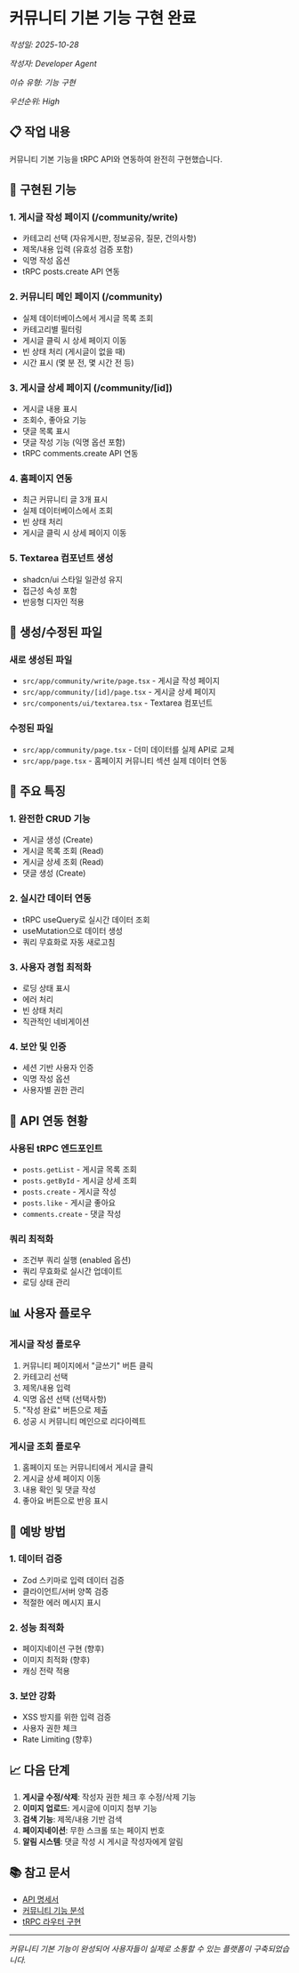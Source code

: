 # 커뮤니티 기본 기능 구현 완료

*작성일: 2025-10-28*

*작성자: Developer Agent*

*이슈 유형: 기능 구현*

*우선순위: High*

## 📋 작업 내용

커뮤니티 기본 기능을 tRPC API와 연동하여 완전히 구현했습니다.

## 🔧 구현된 기능

### 1. 게시글 작성 페이지 (/community/write)
- 카테고리 선택 (자유게시판, 정보공유, 질문, 건의사항)
- 제목/내용 입력 (유효성 검증 포함)
- 익명 작성 옵션
- tRPC posts.create API 연동

### 2. 커뮤니티 메인 페이지 (/community)
- 실제 데이터베이스에서 게시글 목록 조회
- 카테고리별 필터링
- 게시글 클릭 시 상세 페이지 이동
- 빈 상태 처리 (게시글이 없을 때)
- 시간 표시 (몇 분 전, 몇 시간 전 등)

### 3. 게시글 상세 페이지 (/community/[id])
- 게시글 내용 표시
- 조회수, 좋아요 기능
- 댓글 목록 표시
- 댓글 작성 기능 (익명 옵션 포함)
- tRPC comments.create API 연동

### 4. 홈페이지 연동
- 최근 커뮤니티 글 3개 표시
- 실제 데이터베이스에서 조회
- 빈 상태 처리
- 게시글 클릭 시 상세 페이지 이동

### 5. Textarea 컴포넌트 생성
- shadcn/ui 스타일 일관성 유지
- 접근성 속성 포함
- 반응형 디자인 적용

## 📁 생성/수정된 파일

### 새로 생성된 파일
- `src/app/community/write/page.tsx` - 게시글 작성 페이지
- `src/app/community/[id]/page.tsx` - 게시글 상세 페이지
- `src/components/ui/textarea.tsx` - Textarea 컴포넌트

### 수정된 파일
- `src/app/community/page.tsx` - 더미 데이터를 실제 API로 교체
- `src/app/page.tsx` - 홈페이지 커뮤니티 섹션 실제 데이터 연동

## 🎯 주요 특징

### 1. 완전한 CRUD 기능
- 게시글 생성 (Create)
- 게시글 목록 조회 (Read)
- 게시글 상세 조회 (Read)
- 댓글 생성 (Create)

### 2. 실시간 데이터 연동
- tRPC useQuery로 실시간 데이터 조회
- useMutation으로 데이터 생성
- 쿼리 무효화로 자동 새로고침

### 3. 사용자 경험 최적화
- 로딩 상태 표시
- 에러 처리
- 빈 상태 처리
- 직관적인 네비게이션

### 4. 보안 및 인증
- 세션 기반 사용자 인증
- 익명 작성 옵션
- 사용자별 권한 관리

## 🔄 API 연동 현황

### 사용된 tRPC 엔드포인트
- `posts.getList` - 게시글 목록 조회
- `posts.getById` - 게시글 상세 조회
- `posts.create` - 게시글 작성
- `posts.like` - 게시글 좋아요
- `comments.create` - 댓글 작성

### 쿼리 최적화
- 조건부 쿼리 실행 (enabled 옵션)
- 쿼리 무효화로 실시간 업데이트
- 로딩 상태 관리

## 📊 사용자 플로우

### 게시글 작성 플로우
1. 커뮤니티 페이지에서 "글쓰기" 버튼 클릭
2. 카테고리 선택
3. 제목/내용 입력
4. 익명 옵션 선택 (선택사항)
5. "작성 완료" 버튼으로 제출
6. 성공 시 커뮤니티 메인으로 리다이렉트

### 게시글 조회 플로우
1. 홈페이지 또는 커뮤니티에서 게시글 클릭
2. 게시글 상세 페이지 이동
3. 내용 확인 및 댓글 작성
4. 좋아요 버튼으로 반응 표시

## 🔄 예방 방법

### 1. 데이터 검증
- Zod 스키마로 입력 데이터 검증
- 클라이언트/서버 양쪽 검증
- 적절한 에러 메시지 표시

### 2. 성능 최적화
- 페이지네이션 구현 (향후)
- 이미지 최적화 (향후)
- 캐싱 전략 적용

### 3. 보안 강화
- XSS 방지를 위한 입력 검증
- 사용자 권한 체크
- Rate Limiting (향후)

## 📈 다음 단계

1. **게시글 수정/삭제**: 작성자 권한 체크 후 수정/삭제 기능
2. **이미지 업로드**: 게시글에 이미지 첨부 기능
3. **검색 기능**: 제목/내용 기반 검색
4. **페이지네이션**: 무한 스크롤 또는 페이지 번호
5. **알림 시스템**: 댓글 작성 시 게시글 작성자에게 알림

## 📚 참고 문서
- [API 명세서](../api-specification.md)
- [커뮤니티 기능 분석](../../pm/community-features-analysis.md)
- [tRPC 라우터 구현](./2025-10-28-trpc-router-implementation.md)

---

*커뮤니티 기본 기능이 완성되어 사용자들이 실제로 소통할 수 있는 플랫폼이 구축되었습니다.*

